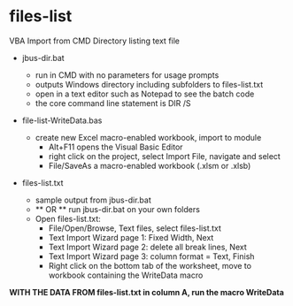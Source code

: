 # files-list
VBA Import from CMD Directory listing text file

- jbus-dir.bat
  - run in CMD with no parameters for usage prompts
  - outputs Windows directory including subfolders to files-list.txt
  - open in a text editor such as Notepad to see the batch code
  - the core command line statement is DIR /S

- file-list-WriteData.bas
  - create new Excel macro-enabled workbook, import to module
    - Alt+F11 opens the Visual Basic Editor
    - right click on the project, select Import File, navigate and select
    - File/SaveAs a macro-enabled workbook (.xlsm or .xlsb)

- files-list.txt
  - sample output from jbus-dir.bat
  - ** OR ** run jbus-dir.bat on your own folders
  - Open files-list.txt:
    - File/Open/Browse, Text files, select files-list.txt
    - Text Import Wizard page 1: Fixed Width, Next
    - Text Import Wizard page 2: delete all break lines, Next
    - Text Import Wizard page 3: column format = Text, Finish
    - Right click on the bottom tab of the worksheet, move to workbook containing the WriteData macro

**WITH THE DATA FROM files-list.txt in column A, run the macro WriteData**